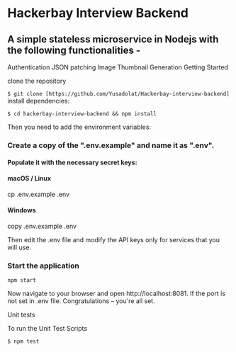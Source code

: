 # Hackerbay Interview Backend

## A simple stateless microservice in Nodejs with the following functionalities -

Authentication
JSON patching
Image Thumbnail Generation
Getting Started

clone the repository

`$ git clone [https://github.com/Yusadolat/Hackerbay-interview-backend]`
install dependencies:

`$ cd hackerbay-interview-backend && npm install`

Then you need to add the environment variables:

### Create a copy of the ".env.example" and name it as ".env".

#### Populate it with the necessary secret keys:

#### macOS / Linux

cp .env.example .env

#### Windows

copy .env.example .env

Then edit the .env file and modify the API keys only for services that you will use.

### Start the application

`npm start`

Now navigate to your browser and open http://localhost:8081. If the port is not set in .env file.
Congratulations – you're all set.

Unit tests

To run the Unit Test Scripts

`$ npm test`
